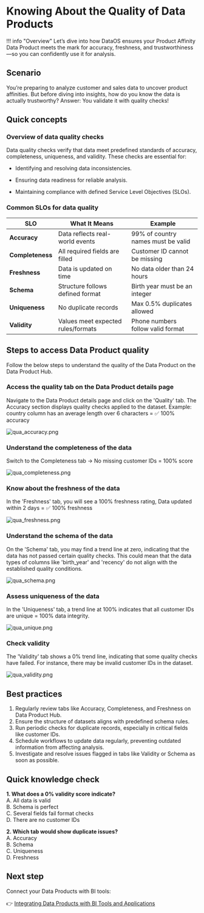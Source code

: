 # Knowing About the Quality of Data Products

!!! info "Overview"
    Let’s dive into how DataOS ensures your Product Affinity Data Product meets the mark for accuracy, freshness, and trustworthiness—so you can confidently use it for analysis.


## Scenario

You’re preparing to analyze customer and sales data to uncover product affinities. But before diving into insights, how do you know the data is actually trustworthy?
Answer: You validate it with quality checks!

## Quick concepts

### **Overview of data quality checks**

Data quality checks verify that data meet predefined standards of accuracy, completeness, uniqueness, and validity. These checks are essential for:

- Identifying and resolving data inconsistencies.

- Ensuring data readiness for reliable analysis.

- Maintaining compliance with defined Service Level Objectives (SLOs).

### **Common SLOs for data quality**

| **SLO**              | **What It Means**                      | **Example**                            |
| ---------------- | ---------------------------------- | ---------------------------------- |
| **Accuracy**     | Data reflects real-world events    | 99% of country names must be valid |
| **Completeness** | All required fields are filled     | Customer ID cannot be missing      |
| **Freshness**    | Data is updated on time            | No data older than 24 hours        |
| **Schema**       | Structure follows defined format   | Birth year must be an integer      |
| **Uniqueness**   | No duplicate records               | Max 0.5% duplicates allowed        |
| **Validity**     | Values meet expected rules/formats | Phone numbers follow valid format  |


## Steps to access Data Product quality

Follow the below steps to understand the quality of the Data Product on the Data Product Hub.

### **Access the quality tab on the Data Product details page**
    
Navigate to the Data Product details page and click on the 'Quality' tab. The Accuracy section displays quality checks applied to the dataset. 
Example: country column has an average length over 6 characters = ✅ 100% accuracy
    
![qua_accuracy.png](/learn_new/dp_consumer_learn_track/dp_quality/qua_accuracy.png)
    
### **Understand the completeness of the data**
    
Switch to the Completeness tab → No missing customer IDs = 100% score
    
![qua_completeness.png](/learn_new/dp_consumer_learn_track/dp_quality/qua_completeness.png)
    
### **Know about the freshness of the data**
    
In the 'Freshness' tab, you will see a 100% freshness rating, Data updated within 2 days = ✅ 100% freshness
    
![qua_freshness.png](/learn_new/dp_consumer_learn_track/dp_quality/qua_freshness.png)
    
### **Understand the schema of the data**
    
On the 'Schema' tab, you may find a trend line at zero, indicating that the data has not passed certain quality checks. This could mean that the data types of columns like 'birth_year' and 'recency' do not align with the established quality conditions.
    
![qua_schema.png](/learn_new/dp_consumer_learn_track/dp_quality/qua_schema.png)
    
### **Assess uniqueness of the data**
    
In the 'Uniqueness' tab, a trend line at 100% indicates that all customer IDs are unique = 100% data integrity.
    
![qua_unique.png](/learn_new/dp_consumer_learn_track/dp_quality/qua_unique.png)
    
### **Check validity**
    
The 'Validity' tab shows a 0% trend line, indicating that some quality checks have failed. For instance, there may be invalid customer IDs in the dataset.
    
![qua_validity.png](/learn_new/dp_consumer_learn_track/dp_quality/qua_validity.png)

## Best practices

1. Regularly review tabs like Accuracy, Completeness, and Freshness on Data Product Hub.
2. Ensure the structure of datasets aligns with predefined schema rules.
3. Run periodic checks for duplicate records, especially in critical fields like customer IDs.
4. Schedule workflows to update data regularly, preventing outdated information from affecting analysis.
5. Investigate and resolve issues flagged in tabs like Validity or Schema as soon as possible.

## Quick knowledge check

**1. What does a 0% validity score indicate?**<br>
A. All data is valid<br>
B. Schema is perfect<br>
C. Several fields fail format checks <br>
D. There are no customer IDs<br>

**2. Which tab would show duplicate issues?**<br>
A. Accuracy<br>
B. Schema<br>
C. Uniqueness <br>
D. Freshness<br>

## Next step

Connect your Data Products with BI tools:

👉 [Integrating Data Products with BI Tools and Applications](/learn_new/dp_consumer_learn_track/integrate_bi_tools/)